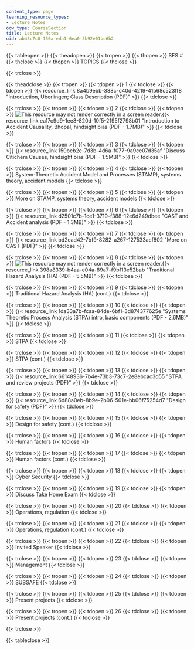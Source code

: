```yaml
---
content_type: page
learning_resource_types:
- Lecture Notes
ocw_type: CourseSection
title: Lecture Notes
uid: ab43c7c8-150a-eda1-6ea0-3b92e01bd6b2
---
```


{{< tableopen >}}
{{< theadopen >}}
{{< tropen >}}
{{< thopen >}}
SES #
{{< thclose >}}
{{< thopen >}}
TOPICS
{{< thclose >}}

{{< trclose >}}

{{< theadclose >}}
{{< tropen >}}
{{< tdopen >}}
1
{{< tdclose >}}
{{< tdopen >}}
{{< resource_link 8a4b9ebb-388c-c40d-4219-41b68c523ff8 "Introduction, Uberlingen; Class Description (PDF)" >}}
{{< tdclose >}}

{{< trclose >}}
{{< tropen >}}
{{< tdopen >}}
2
{{< tdclose >}}
{{< tdopen >}}
![This resource may not render correctly in a screen reader.](/images/inacessible.gif){{< resource_link ea17c9d9-1ee8-820d-10f5-2195f2798b01 "Introduction to Accident Causality, Bhopal, hindsight bias (PDF - 1.7MB)" >}}
{{< tdclose >}}

{{< trclose >}}
{{< tropen >}}
{{< tdopen >}}
3
{{< tdclose >}}
{{< tdopen >}}
{{< resource_link 150bcb2e-7d3b-4d6a-f077-9a9ce07d35af "Discuss Citichem Causes, hindsight bias (PDF - 1.5MB)" >}}
{{< tdclose >}}

{{< trclose >}}
{{< tropen >}}
{{< tdopen >}}
4
{{< tdclose >}}
{{< tdopen >}}
System-Theoretic Accident Model and Processes (STAMP), systems theory, accident models
{{< tdclose >}}

{{< trclose >}}
{{< tropen >}}
{{< tdopen >}}
5
{{< tdclose >}}
{{< tdopen >}}
More on STAMP, systems theory, accident models
{{< tdclose >}}

{{< trclose >}}
{{< tropen >}}
{{< tdopen >}}
6
{{< tdclose >}}
{{< tdopen >}}
{{< resource_link d2501c7b-1ce1-3719-f388-12e6d249dbee "CAST and Accident analysis (PDF - 1.3MB)" >}}
{{< tdclose >}}

{{< trclose >}}
{{< tropen >}}
{{< tdopen >}}
7
{{< tdclose >}}
{{< tdopen >}}
{{< resource_link bd2ead42-7bf9-8282-a267-127533acf802 "More on CAST (PDF)" >}}
{{< tdclose >}}

{{< trclose >}}
{{< tropen >}}
{{< tdopen >}}
8
{{< tdclose >}}
{{< tdopen >}}
![This resource may not render correctly in a screen reader.](/images/inacessible.gif){{< resource_link 398a8339-b4aa-e04a-89a7-f9bf13e52bab "Traditional Hazard Analysis (HA) (PDF - 5.5MB)" >}}
{{< tdclose >}}

{{< trclose >}}
{{< tropen >}}
{{< tdopen >}}
9
{{< tdclose >}}
{{< tdopen >}}
Traditional Hazard Analysis (HA) (cont.)
{{< tdclose >}}

{{< trclose >}}
{{< tropen >}}
{{< tdopen >}}
10
{{< tdclose >}}
{{< tdopen >}}
{{< resource_link 1da33a7b-fcaa-84de-6bf1-3d874377625e "Systems Theoretic Process Analysis (STPA) intro, basic components (PDF - 2.6MB)" >}}
{{< tdclose >}}

{{< trclose >}}
{{< tropen >}}
{{< tdopen >}}
11
{{< tdclose >}}
{{< tdopen >}}
STPA
{{< tdclose >}}

{{< trclose >}}
{{< tropen >}}
{{< tdopen >}}
12
{{< tdclose >}}
{{< tdopen >}}
STPA (cont.)
{{< tdclose >}}

{{< trclose >}}
{{< tropen >}}
{{< tdopen >}}
13
{{< tdclose >}}
{{< tdopen >}}
{{< resource_link 66148936-7b4e-73b3-73c7-2e8ebcac3d55 "STPA and review projects (PDF)" >}}
{{< tdclose >}}

{{< trclose >}}
{{< tropen >}}
{{< tdopen >}}
14
{{< tdclose >}}
{{< tdopen >}}
{{< resource_link 6d88a0eb-8b9e-2b06-501e-bb06f75254d7 "Design for safety (PDF)" >}}
{{< tdclose >}}

{{< trclose >}}
{{< tropen >}}
{{< tdopen >}}
15
{{< tdclose >}}
{{< tdopen >}}
Design for safety (cont.)
{{< tdclose >}}

{{< trclose >}}
{{< tropen >}}
{{< tdopen >}}
16
{{< tdclose >}}
{{< tdopen >}}
Human factors
{{< tdclose >}}

{{< trclose >}}
{{< tropen >}}
{{< tdopen >}}
17
{{< tdclose >}}
{{< tdopen >}}
Human factors (cont.)
{{< tdclose >}}

{{< trclose >}}
{{< tropen >}}
{{< tdopen >}}
18
{{< tdclose >}}
{{< tdopen >}}
Cyber Security
{{< tdclose >}}

{{< trclose >}}
{{< tropen >}}
{{< tdopen >}}
19
{{< tdclose >}}
{{< tdopen >}}
Discuss Take Home Exam
{{< tdclose >}}

{{< trclose >}}
{{< tropen >}}
{{< tdopen >}}
20
{{< tdclose >}}
{{< tdopen >}}
Operations, regulation
{{< tdclose >}}

{{< trclose >}}
{{< tropen >}}
{{< tdopen >}}
21
{{< tdclose >}}
{{< tdopen >}}
Operations, regulation (cont.)
{{< tdclose >}}

{{< trclose >}}
{{< tropen >}}
{{< tdopen >}}
22
{{< tdclose >}}
{{< tdopen >}}
Invited Speaker
{{< tdclose >}}

{{< trclose >}}
{{< tropen >}}
{{< tdopen >}}
23
{{< tdclose >}}
{{< tdopen >}}
Management
{{< tdclose >}}

{{< trclose >}}
{{< tropen >}}
{{< tdopen >}}
24
{{< tdclose >}}
{{< tdopen >}}
SUBSAFE
{{< tdclose >}}

{{< trclose >}}
{{< tropen >}}
{{< tdopen >}}
25
{{< tdclose >}}
{{< tdopen >}}
Present projects
{{< tdclose >}}

{{< trclose >}}
{{< tropen >}}
{{< tdopen >}}
26
{{< tdclose >}}
{{< tdopen >}}
Present projects (cont.)
{{< tdclose >}}

{{< trclose >}}

{{< tableclose >}}